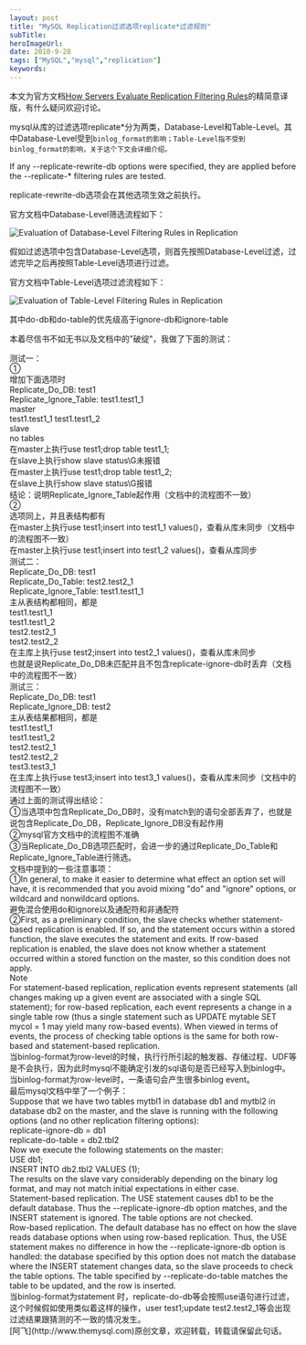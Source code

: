 ```yaml
---
layout: post 
title: "MySQL Replication过滤选项replicate*过滤规则"
subTitle: 
heroImageUrl: 
date: 2010-9-28
tags: ["MySQL","mysql","replication"]
keywords: 
---
```


本文为官方文档[How Servers Evaluate Replication Filtering Rules](http://dev.mysql.com/doc/refman/5.1/en/replication-rules.html)的精简意译版，有什么疑问欢迎讨论。

mysql从库的过滤选项replicate*分为两类，Database-Level和Table-Level。其中Database-Level受到`binlog_format的影响；Table-Level指不受到binlog_format的影响，关于这个下文会详细介绍。`

If any --replicate-rewrite-db options were specified, they are applied before the --replicate-* filtering rules are tested.

replicate-rewrite-db选项会在其他选项生效之前执行。

官方文档中Database-Level筛选流程如下：

![Evaluation of Database-Level Filtering Rules           in Replication](replication-filtering-db-rules.png)

假如过滤选项中包含Database-Level选项，则首先按照Database-Level过滤，过滤完毕之后再按照Table-Level选项进行过滤。

官方文档中Table-Level选项过滤流程如下：

![Evaluation of Table-Level Filtering Rules in           Replication](replication-filtering-tbl-rules.png)

其中do-db和do-table的优先级高于ignore-db和ignore-table

本着尽信书不如无书以及文档中的"破绽"，我做了下面的测试：
<div id="_mcePaste">测试一：</div>
<div id="_mcePaste">①</div>
<div id="_mcePaste">增加下面选项时</div>
<div id="_mcePaste">Replicate_Do_DB: test1</div>
<div id="_mcePaste">Replicate_Ignore_Table: test1.test1_1</div>
<div id="_mcePaste">master</div>
<div id="_mcePaste">test1.test1_1 test1.test1_2</div>
<div id="_mcePaste">slave</div>
<div id="_mcePaste">no tables</div>
<div id="_mcePaste">在master上执行use test1;drop table test1_1;</div>
<div id="_mcePaste">在slave上执行show slave status\G未报错</div>
<div id="_mcePaste">在master上执行use test1;drop table test1_2;</div>
<div id="_mcePaste">在slave上执行show slave status\G报错</div>
<div id="_mcePaste">结论：说明Replicate_Ignore_Table起作用（文档中的流程图不一致）</div>
<div id="_mcePaste">②</div>
<div id="_mcePaste">选项同上，并且表结构都有</div>
<div id="_mcePaste">在master上执行use test1;insert into test1_1 values()，查看从库未同步（文档中的流程图不一致）</div>
<div id="_mcePaste">在master上执行use test1;insert into test1_2 values()，查看从库同步</div>
<div id="_mcePaste">测试二：</div>
<div id="_mcePaste">Replicate_Do_DB: test1</div>
<div id="_mcePaste">Replicate_Do_Table: test2.test2_1</div>
<div id="_mcePaste">Replicate_Ignore_Table: test1.test1_1</div>
<div id="_mcePaste">主从表结构都相同，都是</div>
<div id="_mcePaste">test1.test1_1</div>
<div id="_mcePaste">test1.test1_2</div>
<div id="_mcePaste">test2.test2_1</div>
<div id="_mcePaste">test2.test2_2</div>
<div id="_mcePaste">在主库上执行use test2;insert into test2_1 values()，查看从库未同步</div>
<div id="_mcePaste">也就是说Replicate_Do_DB未匹配并且不包含replicate-ignore-db时丢弃（文档中的流程图不一致）</div>
<div id="_mcePaste">测试三：</div>
<div id="_mcePaste">Replicate_Do_DB: test1</div>
<div id="_mcePaste">Replicate_Ignore_DB: test2</div>
<div id="_mcePaste">主从表结果都相同，都是</div>
<div id="_mcePaste">test1.test1_1</div>
<div id="_mcePaste">test1.test1_2</div>
<div id="_mcePaste">test2.test2_1</div>
<div id="_mcePaste">test2.test2_2</div>
<div id="_mcePaste">test3.test3_1</div>
<div id="_mcePaste">在主库上执行use test3;insert into test3_1 values()，查看从库未同步（文档中的流程图不一致）</div>
<div id="_mcePaste">通过上面的测试得出结论：</div>
<div id="_mcePaste">①当选项中包含Replicate_Do_DB时，没有match到的语句全部丢弃了，也就是说包含Replicate_Do_DB，Replicate_Ignore_DB没有起作用</div>
<div id="_mcePaste">②mysql官方文档中的流程图不准确</div>
<div>③当Replicate_Do_DB选项匹配时，会进一步的通过Replicate_Do_Table和Replicate_Ignore_Table进行筛选。</div>
<div>文档中提到的一些注意事项：</div>
<div>①In general, to make it easier to determine what effect an option set will have, it is recommended that you avoid mixing "do" and "ignore" options, or wildcard and nonwildcard options.</div>
<div>避免混合使用do和ignore以及通配符和非通配符</div>
<div>②First, as a preliminary condition, the slave checks whether statement-based replication is enabled. If so, and the statement occurs within a stored function, the slave executes the statement and exits. If row-based replication is enabled, the slave does not know whether a statement occurred within a stored function on the master, so this condition does not apply.</div>
<div>Note</div>
<div>For statement-based replication, replication events represent statements (all changes making up a given event are associated with a single SQL statement); for row-based replication, each event represents a change in a single table row (thus a single statement such as UPDATE mytable SET mycol = 1 may yield many row-based events). When viewed in terms of events, the process of checking table options is the same for both row-based and statement-based replication.</div>
<div>当binlog-format为row-level的时候，执行行所引起的触发器、存储过程、UDF等是不会执行，因为此时mysql不能确定引发的sql语句是否已经写入到binlog中。当binlog-format为row-level时，一条语句会产生很多binlog event。</div>
<div>最后mysql文档中举了一个例子：</div>
<div>
<div>Suppose that we have two tables mytbl1 in database db1 and mytbl2 in database db2 on the master, and the slave is running with the following options (and no other replication filtering options):</div>
<div>replicate-ignore-db = db1</div>
<div>replicate-do-table  = db2.tbl2</div>
<div>Now we execute the following statements on the master:</div>
<div>USE db1;</div>
<div>INSERT INTO db2.tbl2 VALUES (1);</div>
<div>The results on the slave vary considerably depending on the binary log format, and may not match initial expectations in either case.</div>
<div>Statement-based replication.  The USE statement causes db1 to be the default database. Thus the --replicate-ignore-db option matches, and the INSERT statement is ignored. The table options are not checked.</div>
<div>Row-based replication.  The default database has no effect on how the slave reads database options when using row-based replication. Thus, the USE statement makes no difference in how the --replicate-ignore-db option is handled: the database specified by this option does not match the database where the INSERT statement changes data, so the slave proceeds to check the table options. The table specified by --replicate-do-table matches the table to be updated, and the row is inserted.</div>
<div>当binlog-format为statement 时，replicate-do-db等会按照use语句进行过滤，这个时候假如使用类似着这样的操作，user test1;update test2.test2_1等会出现过滤结果跟猜测的不一致的情况发生。</div>
</div>
[阿飞](http://www.themysql.com)原创文章，欢迎转载，转载请保留此句话。